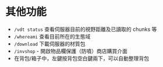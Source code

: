 # 其他功能
- `/vdt status` 查看伺服器目前的視野距離及已讀取的 chunks 等
- `/whereami` 查看目前所在的生態域
- `/download` 下載伺服器的材質包
- `/invshop` - 開啟物品欄保護（防噴）商店購買介面
- 在背包/箱子中，左鍵按背包空白鍵兩下，可以自動整理背包